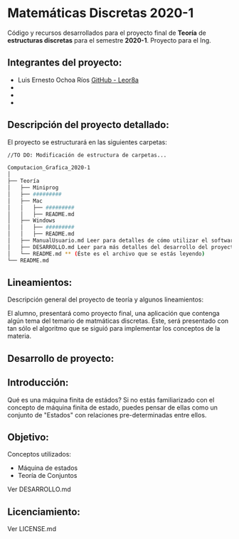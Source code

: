 # Matemáticas Discretas 2020-1

Código y recursos desarrollados para el proyecto final de **Teoría** de **estructuras discretas** para el semestre **2020-1**.
Proyecto para el Ing. 

## Integrantes del proyecto:

- Luis Ernesto Ochoa Ríos  [GitHub - Leor8a](https://github.com/Leor8a)
- 
-
-

## Descripción del proyecto detallado:

El proyecto se estructurará en las siguientes carpetas:

```bash
//TO DO: Modificación de estructura de carpetas...

Computacion_Grafica_2020-1
│  
├── Teoría
│   ├── Miniprog
│   ├── #########
│   ├── Mac
│   │   ├── #########
│   │   ├── README.md
│   ├── Windows
│   │   ├── #########
│   │   ├── README.md
│   ├── ManualUsuario.md Leer para detalles de cómo utilizar el software.
│   ├── DESARROLLO.md Leer para más detalles del desarrollo del proyecto.
│   └── README.md ** (Éste es el archivo que se estás leyendo)
└── README.md 

```

## Lineamientos:

Descripción general del proyecto de teoría y algunos lineamientos:

El alumno, presentará como proyecto final, una aplicación que contenga algún tema del temario de matmáticas discretas. Éste, será
 presentado con tan sólo el algoritmo que se siguió para implementar los conceptos de la materia.
 

Desarrollo de proyecto:
-

Introducción:
-
Qué es una máquina finita de estádos?
Si no estás familiarizado con el concepto de máquina finita de estado, puedes pensar de ellas como un conjunto de "Estados" con relaciones pre-determinadas entre ellos. 


Objetivo:
-



Conceptos utilizados:


- Máquina de estados
- Teoría de Conjuntos



Ver DESARROLLO.md

Licenciamiento:
-

Ver LICENSE.md

